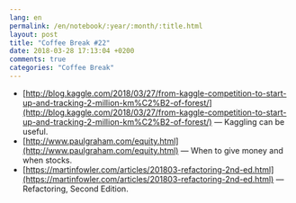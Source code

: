 ```yaml
---
lang: en
permalink: /en/notebook/:year/:month/:title.html
layout: post
title: "Coffee Break #22"
date: 2018-03-28 17:13:04 +0200
comments: true
categories: "Coffee Break"
---
```


- [http://blog.kaggle.com/2018/03/27/from-kaggle-competition-to-start-up-and-tracking-2-million-km%C2%B2-of-forest/](http://blog.kaggle.com/2018/03/27/from-kaggle-competition-to-start-up-and-tracking-2-million-km%C2%B2-of-forest/) &mdash; Kaggling can be useful.
- [http://www.paulgraham.com/equity.html](http://www.paulgraham.com/equity.html) &mdash; When to give money and when stocks.
- [https://martinfowler.com/articles/201803-refactoring-2nd-ed.html](https://martinfowler.com/articles/201803-refactoring-2nd-ed.html) &mdash; Refactoring, Second Edition.
